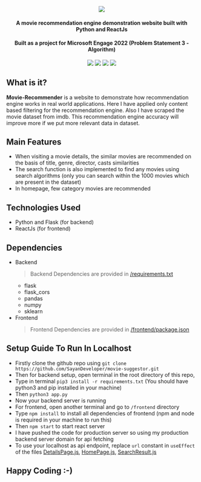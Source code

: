 <p align="center">
<img src="https://user-images.githubusercontent.com/67837886/170816113-dd8eeb53-30ee-4c21-a6e1-76dfc8a9272e.png" />
</p>
<h4 align="center">A movie recommendation engine demonstration website built with Python and ReactJs</h4>
<h4 align="center">Built as a project for Microsoft Engage 2022 (Problem Statement 3 - Algorithm)</h4>
<p align="center">
<img src=https://visitor-badge.glitch.me/badge?page_id=SayanDeveloper.movie-suggestor"/>
<img src="https://img.shields.io/github/license/SayanDeveloper/movie-suggestor"/>
<img src="https://img.shields.io/github/stars/SayanDeveloper/movie-suggestor"/>
<img src="https://img.shields.io/github/forks/SayanDeveloper/movie-suggestor"/>
</p>

## What is it?

**Movie-Recommender** is a website to demonstrate how recommendation engine works in real world applications. Here I have applied only content based filtering for the recommendation engine. Also I have scraped the movie dataset from imdb. This recommendation engine accuracy will improve more if we put more relevant data in dataset.

## Main Features
- When visiting a movie details, the similar movies are recommended on the basis of title, genre, director, casts similarities
- The search function is also implemented to find any movies using search algorithms (only you can search within the 1000 movies which are present in the dataset)
- In homepage, few category movies are recommended

## Technologies Used
- Python and Flask (for backend)
- ReactJs (for frontend)

## Dependencies
- Backend
  > Backend Dependencies are provided in [/requirements.txt](https://github.com/SayanDeveloper/movie-suggestor/blob/main/requirements.txt)
  - flask
  - flask_cors
  - pandas
  - numpy
  - sklearn
- Frontend
  > Frontend Dependencies are provided in [/frontend/package.json](https://github.com/SayanDeveloper/movie-suggestor/blob/main/frontend/package.json)

## Setup Guide To Run In Localhost
- Firstly clone the github repo using `git clone https://github.com/SayanDeveloper/movie-suggestor.git`
- Then for backend setup, open terminal in the root directory of this repo,
- Type in terminal `pip3 install -r requirements.txt` (You should have python3 and pip installed in your machine)
- Then `python3 app.py`
- Now your backend server is running
- For frontend, open another terminal and go to `/frontend` directory
- Type `npm install` to install all dependencies of frontend (npm and node is required in your machine to run this)
- Then `npm start` to start react server
- I have pushed the code for production server so using my production backend server domain for api fetching
- To use your localhost as api endpoint, replace `url` constant in `useEffect` of the files [DetailsPage.js](https://github.com/SayanDeveloper/movie-suggestor/blob/main/frontend/src/pages/DetailsPage.js), [HomePage.js](https://github.com/SayanDeveloper/movie-suggestor/blob/main/frontend/src/pages/HomePage.js), [SearchResult.js](https://github.com/SayanDeveloper/movie-suggestor/blob/main/frontend/src/pages/SearchResult.js)
                                                                                                                 
## Happy Coding :-)


